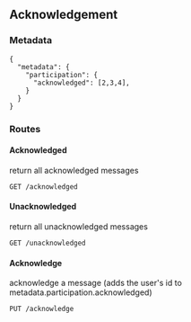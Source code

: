 ## Acknowledgement

### Metadata

    {
      "metadata": {
        "participation": {
          "acknowledged": [2,3,4],
        }
      }
    }

### Routes

#### Acknowledged

return all acknowledged messages

    GET /acknowledged

#### Unacknowledged

return all unacknowledged messages

    GET /unacknowledged

#### Acknowledge

acknowledge a message (adds the user's id to
metadata.participation.acknowledged)

    PUT /acknowledge
